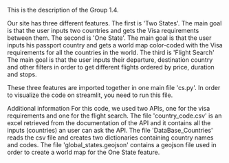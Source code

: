 This is the description of the Group 1.4.

Our site has three different features.
The first is 'Two States'.
    The main goal is that the user inputs two countries and gets the Visa requirements between them.
The second is 'One State'.
    The main goal is that the user inputs his passport country and gets a world map color-coded with the Visa requirements for all the countries in the world.
The third is 'Flight Search'
    The main goal is that the user inputs their departure, destination country and other filters in order to get different flights ordered by price, duration and stops.

These three features are imported together in one main file 'cs.py'. In order to visualize the code on streamlit, you need to run this file.

Additional information
    For this code, we used two APIs, one for the visa requirements and one for the flight search.
    The file 'country_code.csv' is an excel retrieved from the documentation of the API and it contains all the inputs (countries) an user can ask the API.
    The file 'DataBase_Countries' reads the csv file and creates two dictionaries containing country names and codes. 
    The file 'global_states.geojson' contains a geojson file used in order to create a world map for the One State feature.